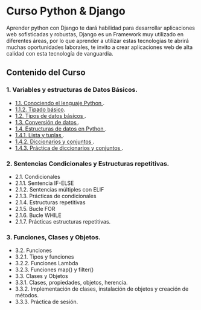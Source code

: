 # Curso Python & Django
Aprender python con Django te dará habilidad para desarrollar aplicaciones web sofisticadas y robustas, Django es un Framework muy utilizado en diferentes áreas, por lo que aprender a utilizar estas tecnologías te abrirá muchas oportunidades laborales, te invito a crear aplicaciones web de alta calidad con esta tecnología de vanguardia.
## Contenido del Curso
### 1.	Variables y estructuras de Datos Básicos.
- [1.1.	Conociendo el lenguaje Python ](https://github.com/vpchimboc/FULL-STACK-PYTHON-DJANGO/blob/main/Clases/UNIDAD%201/1.%20Conceptos%20b%C3%A1sicos%20de%20Programaci%C3%B3n.ipynb).
- [1.1.2.	Tipado básico](https://github.com/vpchimboc/FULL-STACK-PYTHON-DJANGO/blob/main/Clases/UNIDAD%201/2.%20Hello%20World%20Python.ipynb).
- [1.2.	Tipos de datos básicos ](https://github.com/vpchimboc/FULL-STACK-PYTHON-DJANGO/blob/main/Clases/UNIDAD%201/3.%20Tipo%20de%20Datos%2C%20operadores%20y%20variables.ipynb).
- [1.3.	Conversión de datos ](https://github.com/vpchimboc/FULL-STACK-PYTHON-DJANGO/blob/main/Clases/UNIDAD%201/4.%20Entrada%20y%20Salida%20de%20Datos.ipynb).
- [1.4.	Estructuras de datos en Python ](https://github.com/vpchimboc/FULL-STACK-PYTHON-DJANGO/blob/main/Clases/UNIDAD%201/5.%20Flujo%20de%20Control.ipynb).
- [1.4.1.	Lista y tuplas ](https://github.com/vpchimboc/FULL-STACK-PYTHON-DJANGO/blob/main/Clases/UNIDAD%201/6.%20Colecciones%20de%20Datos.ipynb).
- [1.4.2.	Diccionarios y conjuntos ](https://github.com/vpchimboc/FULL-STACK-PYTHON-DJANGO/blob/main/Clases/UNIDAD%201/6.%20Colecciones%20de%20Datos.ipynb).
- [1.4.3.	Práctica de diccionarios y conjuntos ](https://github.com/vpchimboc/FULL-STACK-PYTHON-DJANGO/tree/main/Clases/UNIDAD%201/Actividades%20de%20aprendizaje).

### 2. Sentencias Condicionales y Estructuras repetitivas.
- 2.1.	Condicionales
- 2.1.1.	Sentencia IF-ELSE
- 2.1.2.	Sentencias múltiples con ELIF
- 2.1.3.	Prácticas de condicionales
- 2.1.4.	Estructuras repetitivas
- 2.1.5.	Bucle FOR
- 2.1.6.	Bucle WHILE
- 2.1.7.	Prácticas estructuras repetitivas.
### 3.	Funciones, Clases y Objetos.
- 3.2.	Funciones
- 3.2.1.	Tipos y funciones
- 3.2.2.	Funciones Lambda
- 3.2.3.	Funciones map() y filter()
- 3.3.	Clases y Objetos
- 3.3.1.	Clases, propiedades, objetos, herencia.
- 3.3.2.	Implementación de clases, instalación de objetos y creación de métodos.
- 3.3.3.	Práctica de sesión.